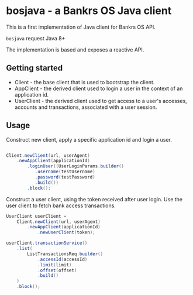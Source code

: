 # bosjava - a Bankrs OS Java client
This is a first implementation of Java client for Bankrs OS API.

`bosjava` request Java 8+

The implementation is based and exposes a reactive API.

## Getting started
* Client - the base client that is used to bootstrap the client.
* AppClient - the derived client used to login a user in the context of an application id.
* UserClient - the derived client used to get access to a user's accesses, accounts and transactions,
associated with a user session.

## Usage

Construct new client, apply a specific application id and login a user.
```java

Client.newClient(url, userAgent)
    .newAppClient(applicationId)
        .loginUser((UserLoginParams.builder()
           .username(testUsername)
           .password(testPassword)
           .build())
        .block();
```

Construct a user client, using the token received after user login.
Use the user client to fetch bank access transactions.
```java
UserClient userClient =
    Client.newClient(url, userAgent)
        .newAppClient(applicationId)
            .newUserClient(token);

userClient.transactionService()
    .list(
        ListTransactionsReq.builder()
            .accessId(accessId)
            .limit(limit)
            .offset(offset)
            .build()
    )
    .block();

```



